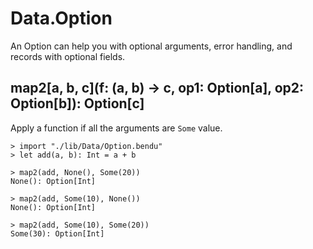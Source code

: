 # Data.Option

An Option can help you with optional arguments, error handling, and records with optional fields.


## map2[a, b, c](f: (a, b) -> c, op1: Option[a], op2: Option[b]): Option[c]

Apply a function if all the arguments are `Some` value.

```bendu-repl
> import "./lib/Data/Option.bendu"
> let add(a, b): Int = a + b

> map2(add, None(), Some(20))
None(): Option[Int]

> map2(add, Some(10), None())
None(): Option[Int]

> map2(add, Some(10), Some(20))
Some(30): Option[Int]
```